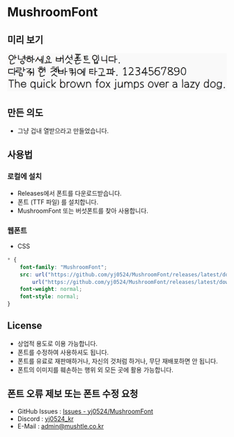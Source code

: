 # MushroomFont
## 미리 보기
![FontPreview.png](./bin/FontPreview.png)

## 만든 의도
- 그냥 겁내 열받으라고 만들었습니다.

## 사용법
### 로컬에 설치
- Releases에서 폰트를 다운로드받습니다.
- 폰트 (TTF 파일) 를 설치합니다.
- MushroomFont 또는 버섯폰트를 찾아 사용합니다.

### 웹폰트
- CSS
```css
* {
    font-family: "MushroomFont";
    src: url("https://github.com/yj0524/MushroomFont/releases/latest/download/MushroomFont-Regular.woff") format("woff"),
        url("https://github.com/yj0524/MushroomFont/releases/latest/download/MushroomFont-Regular.woff2") format("woff2");
    font-weight: normal;
    font-style: normal;
}
```

## License
- 상업적 용도로 이용 가능합니다.
- 폰트를 수정하여 사용하셔도 됩니다.
- 폰트를 유료로 재판매하거나, 자신의 것처럼 하거나, 무단 재배포하면 안 됩니다.
- 폰트의 이미지를 훼손하는 행위 외 모든 곳에 활용 가능합니다.

## 폰트 오류 제보 또는 폰트 수정 요청
- GitHub Issues : [Issues - yj0524/MushroomFont](https://github.com/yj0524/MushroomFont/issues)
- Discord : [yj0524_kr](https://discord.com/users/740016886204334141)
- E-Mail : [admin@mushtle.co.kr](mailto://admin@mushtle.co.kr)
